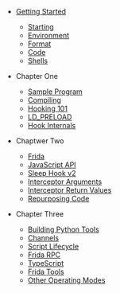 * [Getting Started](README)
  - [Starting](0-getting-started/starting)
  - [Environment](0-getting-started/environment)
  - [Format](0-getting-started/format)
  - [Code](0-getting-started/code)
  - [Shells](0-getting-started/shells)

* Chapter One
  - [Sample Program](1-chapter-1/sample-app)
  - [Compiling](1-chapter-1/compiling)
  - [Hooking 101](1-chapter-1/hooking)
  - [LD_PRELOAD](1-chapter-1/ld_preload)
  - [Hook Internals](1-chapter-1/internals)

* Chaptwer Two
  - [Frida](2-chapter-2/frida)
  - [JavaScript API](2-chapter-2/javascript)
  - [Sleep Hook v2](2-chapter-2/sleep)
  - [Interceptor Arguments](2-chapter-2/arguments)
  - [Interceptor Return Values](2-chapter-2/return)
  - [Repurposing Code](2-chapter-2/repurposing)

* Chapter Three
  - [Building Python Tools](3-chapter-3/tools)
  - [Channels](3-chapter-3/channels)
  - [Script Lifecycle](3-chapter-3/lifecycle)
  - [Frida RPC](3-chapter-3/rpc)
  - [TypeScript](3-chapter-3/typescript)
  - [Frida Tools](3-chapter-3/frida-tools)
  - [Other Operating Modes](3-chapter-3/operating-modes)
